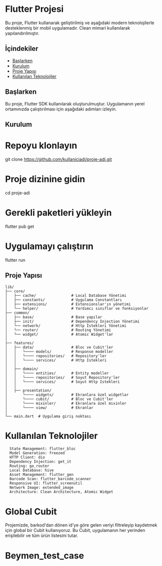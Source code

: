 # Flutter Projesi

Bu proje, Flutter kullanarak geliştirilmiş ve aşağıdaki modern teknolojilerle desteklenmiş bir mobil uygulamadır. Clean mimari kullanılarak yapılandırılmıştır.

## İçindekiler

- [Başlarken](#başlarken)
- [Kurulum](#kurulum)
- [Proje Yapısı](#proje-yapısı)
- [Kullanılan Teknolojiler](#kullanılan-teknolojiler)

## Başlarken

Bu proje, Flutter SDK kullanılarak oluşturulmuştur. Uygulamanın yerel ortamınızda çalıştırılması için aşağıdaki adımları izleyin.

## Kurulum

# Repoyu klonlayın
git clone https://github.com/kullaniciadi/proje-adi.git

# Proje dizinine gidin
cd proje-adi

# Gerekli paketleri yükleyin
flutter pub get

# Uygulamayı çalıştırın
flutter run

## Proje Yapısı
```
lib/
├── core/
│   ├── cache/                # Local Database Yönetimi
│   ├── constants/            # Uygulama Constantları
│   ├── extensions/           # Extensionslar'ın yönetimi
│   └── helper/               # Yardımcı sınıflar ve fonksiyonlar
├── common/
│   ├── base/                 # Base yapılar
│   ├── init/                 # Dependency Injection Yönetimi
│   └── network/              # Http İstekleri Yönetimi
│   └── router/               # Routing Yönetimi
│   └── widget/               # Atomic Widget'lar
│
├── features/
│   ├── data/                 # Bloc ve Cubit'ler
│   │   └──── models/         # Response modeller
│   │   └──── repositories/   # Repository'ler
│   │   └──── services/       # Http Istekleri
│   │
│   ├── domain/
│   │   └──── entities/       # Entity modeller
│   │   └──── repositories/   # Soyut Repository'ler
│   │   └──── services/       # Soyut Http Istekleri
│   │
│   ├── presentation/
│       └──── widgets/        # Ekranlara özel widgetlar
│       └──── cubit/          # Bloc ve Cubit'ler
│       └──── mixinler/       # Ekranlara özel mixinler
│       └──── view/           # Ekranlar
│
└── main.dart  # Uygulama giriş noktası
```

# Kullanılan Teknolojiler
```
  State Management: flutter_bloc
  Model Generation: freezed
  HTTP Client: dio
  Dependency Injection: get_it
  Routing: go_router
  Local Database: hive
  Asset Management: flutter_gen
  Barcode Scan: flutter_barcode_scanner
  Responsive UI: flutter_screenutil
  Network Image: extended_image
  Architecture: Clean Architecture, Atomic Widget
```

# Global Cubit

Projemizde, barkod'dan dönen id'ye göre gelen veriyi filtreleyip kaydetmek için global bir Cubit kullanıyoruz. Bu Cubit, uygulamanın her yerinden erişilebilir ve tüm ürün listesini tutar.

# Beymen_test_case
